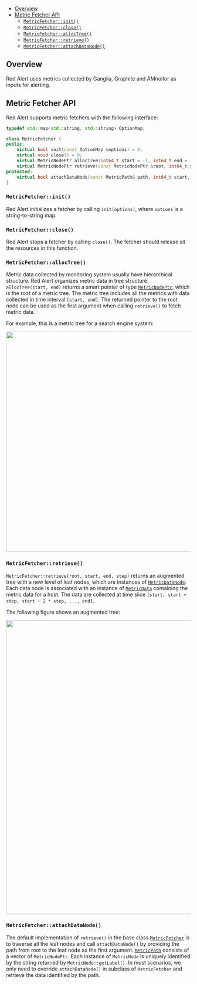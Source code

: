 - [Overview](#overview)
- [Metric Fetcher API](#metric-fetcher-api)
    - [`MetricFetcher::init()`](#metricfetcherinit)
    - [`MetricFetcher::close()`](#metricfetcherclose)
    - [`MetricFetcher::allocTree()`](#metricfetcheralloctree)
    - [`MetricFetcher::retrieve()`](#metricfetcherretrieve)
    - [`MetricFetcher::attachDataNode()`](#metricfetcherattachdatanode)

## Overview ##

Red Alert uses metrics collected by Ganglia, Graphite and AMnoitor as inputs for alerting.

## Metric Fetcher API ##

Red Alert supports metric fetchers with the following interface:

```cpp
typedef std::map<std::string, std::string> OptionMap;

class MetricFetcher {
public:
    virtual bool init(const OptionMap &options) = 0;
    virtual void close() = 0;
    virtual MetricNodePtr allocTree(int64_t start = -1, int64_t end = -1) = 0;
    virtual MetricNodePtr retrieve(const MetricNodePtr &root, int64_t start, int64_t end, int64_t step);
protected:
    virtual bool attachDataNode(const MetricPath& path, int64_t start, int64_t end, int64_t step);
}
```

### `MetricFetcher::init()` ###

Red Alert initializes a fetcher by calling `init(options)`, where `options` is a string-to-string map.

### `MetricFetcher::close()` ###

Red Alert stops a fetcher by calling `close()`. The fetcher should release all the resources in
this function.

### `MetricFetcher::allocTree()` ###

Metric data collected by monitoring system usually have hierarchical structure. Red Alert organizes
metric data in tree structure. `allocTree(start, end)` returns a smart pointer of type
[`MetricNodePtr`](ra/fetcher/MetricNode.h), which is the root of a metric tree. The metric tree includes
all the metrics with data collected in time interval `[start, end]`. The returned pointer to the root node
can be used as the first argument when calling `retrieve()` to fetch metric data.

For example, this is a metric tree for a search engine system:

<img src="docs/metric-tree.png" width="600" />

### `MetricFetcher::retrieve()` ###

`MetricFetcher::retrieve(root, start, end, step)` returns an augmented tree with a new level of leaf nodes,
which are instances of [`MetricDataNode`](ra/fetcher/MetricDataNode.h). Each data node is associated
with an instance of [`MetricData`](ra/fetcher/MetricData.h) containing the metric data for a host.
The data are collected at time slice `[start, start + step, start + 2 * step, ..., end]`.

The following figure shows an augmented tree:

<img src="docs/metric-data.png" width="800" />

### `MetricFetcher::attachDataNode()` ###

The default implementation of `retrieve()` in the base class [`MetricFetcher`](ra/fetcher/MetricFetcher.h)
is to traverse all the leaf nodes and call `attachDataNode()` by providing the path from root to the leaf node
as the first argument. [`MetricPath`](ra/fetcher/MetricNode.h) consists of a vector of `MetricNodePtr`.
Each instance of `MetricNode` is uniquely identified by the string returned by `MetricNode::getLabel()`.
In most scenarios, we only need to override `attachDataNode()` in subclass of `MetricFetcher` and
retrieve the data identified by the path.
